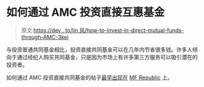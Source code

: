 # 如何通过 AMC 投资直接互惠基金

> 原文:[https://dev . to/lin 风/how-to-invest-in-direct-mutual-funds-through-AMC-3kei](https://dev.to/windson/how-to-invest-in-direct-mutual-funds-through-amc-3kei)

与投资普通共同基金相比，投资直接共同基金可以在几年内节省很多钱。许多人倾向于通过经纪人购买共同基金，只是因为市场上有许多第三方服务可以吸引潜在的投资者。

如何通过 AMC 投资直接共同基金的帖子[最早出现在](https://mfrepublic.com/invest-in-direct-mutual-funds-through-amc/) [MF Republic](https://mfrepublic.com) 上。
